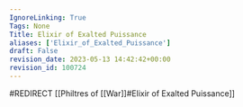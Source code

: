 ```yaml
---
IgnoreLinking: True
Tags: None
Title: Elixir of Exalted Puissance
aliases: ['Elixir_of_Exalted_Puissance']
draft: False
revision_date: 2023-05-13 14:42:42+00:00
revision_id: 100724
---
```


#REDIRECT [[Philtres of [[War]]#Elixir of Exalted Puissance]]